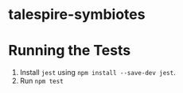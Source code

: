 # talespire-symbiotes

# Running the Tests

1. Install `jest` using `npm install --save-dev jest`.
2. Run `npm test`